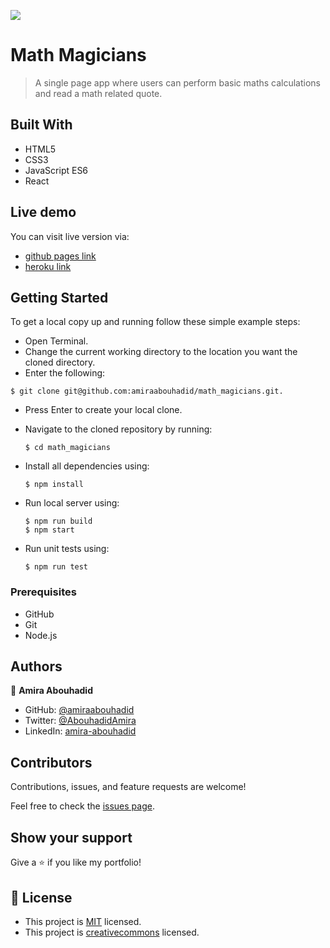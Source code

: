 ![](https://img.shields.io/badge/Microverse-blueviolet)

# Math Magicians

>A single page app where users can perform basic maths calculations and read a math related quote.

## Built With

- HTML5
- CSS3
- JavaScript ES6
- React

## Live demo

You can visit live version via:
 - [github pages link](https://amiraabouhadid.github.io/math_magicians/)
 - [heroku link](https://its-just-another-calculator.herokuapp.com/)
## Getting Started

To get a local copy up and running follow these simple example steps:
- Open Terminal.
- Change the current working directory to the location you want the cloned directory.
- Enter the following:
```
$ git clone git@github.com:amiraabouhadid/math_magicians.git.
```
- Press Enter to create your local clone.
- Navigate to the cloned repository by running:
    ```
    $ cd math_magicians
    ```
- Install all dependencies using:
    ``` 
    $ npm install
    ```

- Run local server using:
    ```
    $ npm run build
    $ npm start
    ```
- Run unit tests using:
    ```
    $ npm run test

    ```

### Prerequisites
- GitHub
- Git
- Node.js


## Authors

👤 **Amira Abouhadid**

- GitHub: [@amiraabouhadid](https://github.com/amiraabouhadid)
- Twitter: [@AbouhadidAmira](https://twitter.com/AbouhadidAmira)
- LinkedIn: [amira-abouhadid](https://www.linkedin.com/in/amira-abouhadid/)

## Contributors

Contributions, issues, and feature requests are welcome!

Feel free to check the [issues page](https://github.com/amiraabouhadid/math_magicians/issues).

## Show your support

Give a ⭐️ if you like my portfolio!

## 📝 License

- This project is [MIT](https://mit-license.org/) licensed.
- This project is [creativecommons](https://creativecommons.org/licenses/by-nc/4.0/) licensed.

